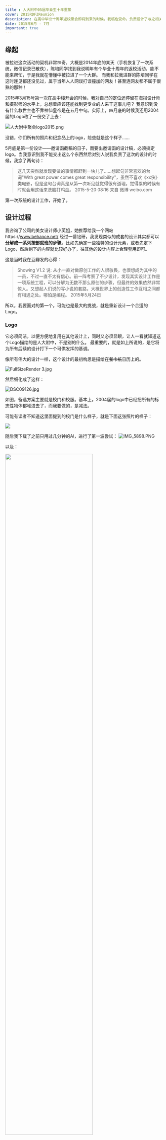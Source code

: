 ```yaml
---
title : 人大附中05届毕业生十年重聚
cover: 2015RDFZReunion
description: 在高中毕业十周年返校聚会即将到来的时候，我临危受命，负责设计了与之相关的一系列物料，包括主视觉Logo、纪念品（冰箱贴和明信片）、收集用的印章图案等。
date: 2015年6月 - 7月
important: true
---
```

## 缘起
被拉进这次活动的契机非常神奇，大概是2014年底的某天（手机恢复了一次系统，微信记录已散佚），陈培同学找到我说明年有个毕业十周年的返校活动，能不能来帮忙，于是我就在懵懂中被拉进了一个大群。
而我和拉我进群的陈培同学在这时连见都还没见过，属于当年人人网误打误撞加的网友！甚至连网友都不属于很熟的那种！

2015年3月15号第一次在高中楼开会的时候，我对自己的定位还停留在海报设计师和摄影师的水平上，总想着应该还能找到更专业的人来干这事儿吧？
我意识到没有什么救世主也不靠神仙皇帝是在五月中旬。实际上，四月底的时候我还用2004届的Logo改了一份交了上去：

![人大附中聚会logo2015.png](https://s2.loli.net/2023/02/22/Yd2S6WsL8PeD4iO.png)

没错，你们所有的照片和纪念品上的logo，险些就是这个样子……

5月底是第一份设计——邀请函截稿的日子，而要出邀请函的设计稿，必须搞定logo。当我意识到我不能交出这么个东西然后对别人说我负责了这次的设计的时候，我念了两句诗：

> 这几天突然就发现要做的事情都赶到一块儿了……想起句非常喜欢的台词"With great power comes great responsibility"，虽然不喜欢《xx侠》类电影，但是这句台词真是从第一次听见就觉得很有道理。觉得累的时候有时就会用这话来洗脑打鸡血。
2015-5-20 08:16 来自 微博 weibo.com

第一次系统的设计工作，开始了。

## 设计过程

我咨询了公司的美女设计师小英姐，她推荐给我一个网站https://www.behance.net/ 经过一番钻研，我发现类似的成套的设计其实都可以**分解成一系列按部就班的步骤**。比如先确定一些独特的设计元素，或者先定下Logo，然后剩下的内容就比较好办了，往其他的设计内容上合理套用即可。

这是当时我在豆瓣发的心得：
> Showing V1.2 说:
从小一直对做原创工作的人很敬畏，也很想成为其中的一员，不过一直不太有信心。前一阵考察了不少设计，发现其实设计工作是一项系统工程，可以分解为无数不那么原创的步骤，但最终的效果依然非常惊人。又想起人们说的写小说的套路，大概世界上的创造性工作互相之间都有相通之处。哪怕是编程。
2015年5月24日

所以，我要面对的第一个，可能也是最大的挑战，就是重新设计一个合适的Logo。

### Logo

它必须简洁，以便方便地复用在其他设计上，同时又必须显眼，让人一看就知道这个Logo描绘的是人大附中，不是别的什么。
最重要的，就是如上所说的，是它将为所有后续的设计打下一个可供发挥的基调。

像所有伟大的设计一样，这个设计的最初构思是描绘在~~餐巾纸~~日历上的。

![FullSizeRender 3.jpg](https://s2.loli.net/2023/02/22/FZmN3gC1iqGSOkL.jpg)

然后细化成了这样：

![DSC09126.jpg](https://s2.loli.net/2023/02/22/X4B7xGlV2tIgFbn.jpg)

如图，备选方案主要就是校门和校服。基本上，2004届的logo中已经把所有的标志性物体都堆进去了，而我要做的，是减法。

可能有读者不知道这里面提到的校门是什么样子，就是下面这张照片的样子：

![](https://mir-s3-cdn-cf.behance.net/project_modules/1400/f06f3029889607.560ebf094c023.jpg)

随后我下载了之前只用过几分钟的AI，进行了第一波尝试：
![IMG_5898.PNG](https://s2.loli.net/2023/02/22/6m39ytsS2ZUdLYn.png)

以及：

<img src="https://mir-s3-cdn-cf.behance.net/project_modules/max_1200/5d11e929889607.560ebf094d196.png" width="75%">

由于实在不认识什么设计界的人，我在微信上进行了无差别骚扰，因为聊天记录丢失，大部分的反馈已经记不清了，印象最深的是hww同学的反馈，她说字体实在是应该好好换一下，这和后面几天小英姐对请柬的评价如出一辙，包括第一版邀请函完成后发到微博，@洞悉帝 和zf同学也都有此反馈，让我一下子意识到自己对字体的敏感度有短板。

由于进度紧张，加上我认为把Logo放到上下文中会有助于决断，所以我在同时进行邀请函的设计。

我做出的第一版邀请函是这样的：

![invitation-cover.jpg](https://s2.loli.net/2023/02/22/nekOvgKQwU2Ny7m.jpg)

可以看到已经很接近最终版本了。而这时小英姐给我看了她百忙之中帮忙做的版本：

![人大邀请函529.jpg](https://s2.loli.net/2023/02/22/zgcQOUTGfy6X7SC.jpg)

跟专业的一比，一下找到了差距有没有……

小英姐对校门进行了修改，但是我权衡之下还是觉得未修改的版本对校友来说更打眼。有“10”这个寓意固然好，但为了凑出这个寓意把原有的形状模糊了就有点得不偿失。何况，我还是很喜欢“十”和校门边缘交叉的处理。

所以接下来主要的问题就是字体。这时小英姐设计中用到的字体给了我很大的灵感，她在其中用到了[造字工房的郎宋体](https://www.fonts.net.cn/font-32066353152.html)。
在此感谢造字工房对此款字体的非商业使用开放了授权。
这款字体的特点是竖笔粗，横笔细，我一下想到，这恰好与校门的形状可以对应！

经过一番调整，校门的形状大致确定，与文字搭配完美，但是又发现郎宋体的数字和英文相对而言达不到要求，需要另外找合适的字体。
幸好公司会议室的书架上有一本[《1000 Fonts》](https://book.douban.com/subject/4085474/)，我拿来从头翻到尾，以纵向宽横向细为目标，找到了两款：Sardonyx和Serpentine。
经过对比和调整，最终使用的是Sardonyx的横向拉伸方案。最终完成体：

![2015-06-24 104521.jpg](https://s2.loli.net/2023/02/22/CDjaOMm6XEeiV4W.jpg)

> 中文字体: 造字工房 郎宋
> 英文/数字字体: Sardonyx bold

Logo搞定以后，一套设计就有了设计的基本元素，下面的事情就好办多了。

### 邀请函

有了Logo，邀请函基本上只是在上面的设计图基础上把Logo套用进去即可。

我在6月12号的一次进度碰头会上第一次看到了邀请函的实体印制版本，当时很震惊在屏幕上看起来有些平淡的设计图一旦有了手感或者质感，居然会是完全另一种感觉：

![IMG_5910.JPG](https://s2.loli.net/2023/02/22/1n9HvfmL6ENP2Fr.jpg)

![2015-06-12 205639.jpg](https://s2.loli.net/2023/02/22/svbMhPpa3kroAS4.jpg)

这是继上次给徐经理印制送别明信片之后，又一次对“质感”这件事有所感悟。

在这次碰头会上，也定下了聚会需要的物料，除了工作组需要的背板工作牌等东西之外，重头戏是给返校同学的礼物——对我来说，就是下一阶段的设计任务。
一个是明信片，一个是在明信片上盖的印章，还有就是冰箱贴。

插播当时我在豆瓣发的广播：
> Showing V1.2 说:
虽然做校友返校聚会设计这事儿实情是实在找不到人我才顶上去的，但还是有种花大家的钱过自己的设计瘾的感觉……
最头疼的是找不到人来讨论问题，好像认识的人找不到搞艺术的……
2015年6月17日

### 冰箱贴

冰箱贴是一波主打纪念品，非常重要。事实上在这个事情上我有个多年前的储备，就是在大学时拿高中楼道里的柜子作为原型练手做的一张图：

<img src="https://s2.loli.net/2023/02/22/YkWX4lDMRQ61cFC.jpg" width="50%">

我十分想把它变成实物，也就是说，在家里的冰箱上复刻出高中楼道的感觉。
我甚至做了效果图：
<img src="https://s2.loli.net/2023/02/22/4iyLaGc9FtxoKer.png" width="50%">
![冰箱贴效果图2.png](https://s2.loli.net/2023/02/22/eZAF6WGKNpoXJmV.png)

但是在和总舵主（本次返校活动的总协调人）进行沟通时，她反馈说作为纪念品应该多少喜庆一点，这个方案虽然创意很好却不太搭。
我想了想，觉得还是很有道理的，于是改成了正统的冰箱贴设计：

<img src="https://s2.loli.net/2023/02/22/5nrpTmAfRcBVE7W.png" width="40%">

后来事实证明，这个选择还是正确的。

### 明信片
有了上一次制作明信片的经验，加上这么多年基本都在做伪平面设计，这次对于明信片的设计任务我心里还算比较有底。按照习惯，最先进行的工作是：建立素材库。

#### 建立素材库

这个阶段将进行大量的搜索工作，换用各种关键词在flickr、tumblr、新浪微博和Google等处花式收集。当然，也包括自己这么多年在硬盘里持续的存货。（说实话，到这时我简直觉得这事除了我之外没几个人能干好。兵马未动，粮草先行啊！）

#### 选题

接下来，要从素材库中选取若干有代表性的角度。说实话，真正的设计流程应该是先设计角度再去现场拍照——但我限于时间精力和不能随便进校园的实际情况，只能采取这种折中方案。
选题的原则大致是：有代表性，尽量分散，类似素材想办法合并，以最大化利用。

#### 制作

大致如此（工作照摆拍）：
![2015-06-23 011849.jpg](https://s2.loli.net/2023/02/22/e1MGWh9Ovajcq32.jpg)

#### 成果

![postcard.png](https://s2.loli.net/2023/02/22/YOx5HefhlnMVb8X.png)

### 背板及指路板

活动当天的背板和引导用的指路板，当时后勤组要得很急，不过这个相对来说就好办很多，再次印证了有了Logo一切都顺其自然这一点。

![背板.png](https://s2.loli.net/2023/02/22/Ca6Qosu3h2i8DNb.png)

6月21日完成。

<img src="https://s2.loli.net/2023/02/22/6KkTWIdyrwX3SDR.png" width="40%">

6月23日完成。

### 胸牌

胸牌也是简单的基于现有元素的组合，不需太复杂就能很舒服：
<img src="https://s2.loli.net/2023/02/22/5Lm2eGZyux1idYC.jpg" width="60%">

6月24日凌晨完成。

### 印章

印章的设计是这次除了Logo之外挑战最大的部分，因为它不仅数量多（7个），而且没法像明信片那样~~偷懒~~找素材，只能自己手绘。
好在我在之前设计Logo的时候已经稍微摸清了一点Illustrator的门道，接下来现学现卖也算稍微有点底。

第一步依然是收集素材，只不过这回是作为绘图的参照。
草图：

![](https://mir-s3-cdn-cf.behance.net/project_modules/max_1200/48775729889607.5610dd307ae12.png)

#### 6月24日
6月24日，前两个印章完成：

> 
Showing V1.2 说:
印章系列(完成度2/7)。PS. 有还上豆瓣的高中校友吗？虽然不是什么好设计但是在返校活动前看到还是请保密啊……
2015-06-24 01:37:51

![高中楼stamp.png](https://s2.loli.net/2023/02/22/ozveAL5bCdVMRYa.png)
<!-- <img src="https://s2.loli.net/2023/02/22/qOgSdzomn7Fexkj.png" width="70%"> -->
<img src="https://s2.loli.net/2023/02/22/T3ujoziqgJVBvaY.png" width="30%">

高中楼，完全在AI里面照着照片描的；
综合楼，上面的形状是餐盘，因为这楼下面两层都是食堂，最上面是阶梯礼堂。在描绘时使用了AI的透视模式。
字体与Logo保持一致，使用郎宋体。

#### 6月25日

![](https://s2.loli.net/2023/02/22/rbgB8wPECSRqfdk.png)
<img src="https://s2.loli.net/2023/02/22/snmdapwRVCYcHi3.png" width="30%">

以及：

<img src="https://s2.loli.net/2023/02/22/lC9UStopdZ7uMxb.png" width="80%">
<img src="https://s2.loli.net/2023/02/22/tWCOe45uGKlzaNH.png" width="60%">

#### 6月26日
<img src="https://s2.loli.net/2023/02/22/8gxdqr9RHtQ7NMi.png" width="50%">
<img src="https://s2.loli.net/2023/02/22/SejxKQZAkaucmrg.png" width="50%">

以及：
<img src="https://s2.loli.net/2023/02/22/k3fDTcA1gbEmHvN.png" width="50%">

而最后一个印章也在制作中：
![游泳馆测量.png](https://s2.loli.net/2023/02/22/r8OnVaQhviAtbDk.png)

工作照：

![2015-06-27 011800.jpg](https://s2.loli.net/2023/02/22/Kyt67Tu8GCL5szr.jpg)

继现学AI之后又开始现学SketchUp xD

#### 6月27日

<img src="https://s2.loli.net/2023/02/22/OMtAvb4UNjy3Dhs.png" width="50%">

至此，轰轰烈烈的巨型设计现场进行了一个多月终于告一段落，距离真正的活动也进入了最后一周倒计时。

## 活动当天

一些图集：
![IMG_8694.jpeg](https://s2.loli.net/2023/02/22/EYMfm23nwVWD6jJ.jpg)
![IMG_8699.jpeg](https://s2.loli.net/2023/02/22/LjoUEqtRTFk23sC.jpg)
![IMG_8548.jpeg](https://s2.loli.net/2023/02/22/tpdP3b6DqkI8zJ4.jpg)
![IMG_8555.jpeg](https://s2.loli.net/2023/02/22/dHYoRDI6UvErnz4.jpg)
![IMG_8535.jpeg](https://s2.loli.net/2023/02/22/2lAn5VF6OTeKIEa.jpg)
![thumb_IMG_0385_1024.jpg](https://s2.loli.net/2023/02/22/QpA1fLlnGHr8jZR.jpg)
![IMG_8802.jpeg](https://s2.loli.net/2023/02/22/76s3jolRX15KSAJ.jpg)
![IMG_8799 copy.jpg](https://s2.loli.net/2023/02/22/3t5PkwzgxFBjOSY.jpg)
![thumb_IMG_0378_1024.jpg](https://s2.loli.net/2023/02/22/1EDOrCz4HGiMPUf.jpg)
![thumb_IMG_0413_1024.jpg](https://s2.loli.net/2023/02/22/vfeW97IGQ8PbDzq.jpg)